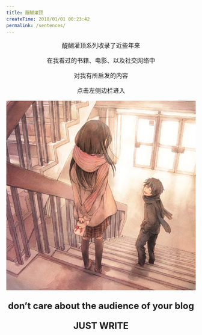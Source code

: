 ```yaml
---
title: 醍醐灌顶
createTime: 2018/01/01 00:23:42
permalink: /sentences/
---
```


<div align="center">

<font size="3">

醍醐灌顶系列收录了近些年来

在我看过的书籍、电影、以及社交网络中

对我有所启发的内容

点击左侧边栏进入

</font>
</div>


![](/images/lalala.jpg)


<div align="center">

<font size="5">

 **don’t care about the audience of your blog**

 **JUST WRITE**

</font>
</div>